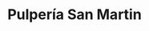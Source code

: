 ---
title: "Pulpería San Martin"
url: /tegucigalpa/pulperia-san-martin-avenida-san-martin-de-porres/
shop: Lebensmittel
---